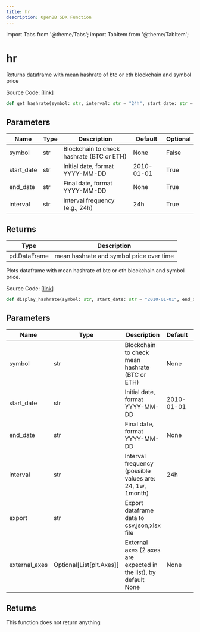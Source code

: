```yaml
---
title: hr
description: OpenBB SDK Function
---
```


import Tabs from '@theme/Tabs';
import TabItem from '@theme/TabItem';

# hr

<Tabs>
<TabItem value="model" label="Model" default>

Returns dataframe with mean hashrate of btc or eth blockchain and symbol price

Source Code: [[link](https://github.com/OpenBB-finance/OpenBBTerminal/tree/main/openbb_terminal/cryptocurrency/due_diligence/glassnode_model.py#L374)]

```python
def get_hashrate(symbol: str, interval: str = "24h", start_date: str = "2010-01-01", end_date: str = None) -> pd.DataFrame
```
## Parameters

| Name | Type | Description | Default | Optional |
| ---- | ---- | ----------- | ------- | -------- |
| symbol | str | Blockchain to check hashrate (BTC or ETH) | None | False |
| start_date | str | Initial date, format YYYY-MM-DD | 2010-01-01 | True |
| end_date | str | Final date, format YYYY-MM-DD | None | True |
| interval | str | Interval frequency (e.g., 24h) | 24h | True |

## Returns

| Type | Description |
| ---- | ----------- |
| pd.DataFrame | mean hashrate and symbol price over time |



</TabItem>
<TabItem value="view" label="View">

Plots dataframe with mean hashrate of btc or eth blockchain and symbol price.

Source Code: [[link](https://github.com/OpenBB-finance/OpenBBTerminal/tree/main/openbb_terminal/cryptocurrency/due_diligence/glassnode_view.py#L318)]

```python
def display_hashrate(symbol: str, start_date: str = "2010-01-01", end_date: str = None, interval: str = "24h", export: str = "", external_axes: Optional[List[matplotlib.axes._axes.Axes]] = None) -> None
```
## Parameters

| Name | Type | Description | Default | Optional |
| ---- | ---- | ----------- | ------- | -------- |
| symbol | str | Blockchain to check mean hashrate (BTC or ETH) | None | False |
| start_date | str | Initial date, format YYYY-MM-DD | 2010-01-01 | True |
| end_date | str | Final date, format YYYY-MM-DD | None | True |
| interval | str | Interval frequency (possible values are: 24, 1w, 1month) | 24h | True |
| export | str | Export dataframe data to csv,json,xlsx file |  | True |
| external_axes | Optional[List[plt.Axes]] | External axes (2 axes are expected in the list), by default None | None | True |

## Returns

This function does not return anything



</TabItem>
</Tabs>
